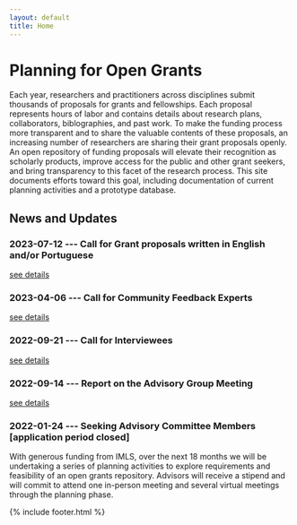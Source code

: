 ```yaml
---
layout: default
title: Home
---
```


# Planning for Open Grants

Each year, researchers and practitioners across disciplines submit thousands of proposals for grants and fellowships. Each proposal represents hours of labor and contains details about research plans, collaborators, biblographies, and past work. To make the funding process more transparent and to share the valuable contents of these proposals, an increasing number of researchers are sharing their grant proposals openly. An open repository of funding proposals will elevate their recognition as scholarly products, improve access for the public and other grant seekers, and bring transparency to this facet of the research process. This site documents efforts toward this goal, including documentation of current planning activities and a prototype database.


## News and Updates

### 2023-07-12 --- Call for Grant proposals written in English and/or Portuguese

[see details](call-for-english-and-portuguese-proposals)

### 2023-04-06 --- Call for Community Feedback Experts

[see details](community_feedback)

### 2022-09-21 --- Call for Interviewees

[see details](call-for-interviewees)


### 2022-09-14 --- Report on the Advisory Group Meeting

[see details](2022-09-14_advisory-group-meeting-report)

### 2022-01-24 --- Seeking Advisory Committee Members [application period closed]

With generous funding from IMLS, over the next 18 months we will be undertaking a series of planning activities to explore requirements and feasibility of an open grants repository. Advisors will receive a stipend and will commit to attend one in-person meeting and several virtual meetings through the planning phase. 

{% include footer.html %}
